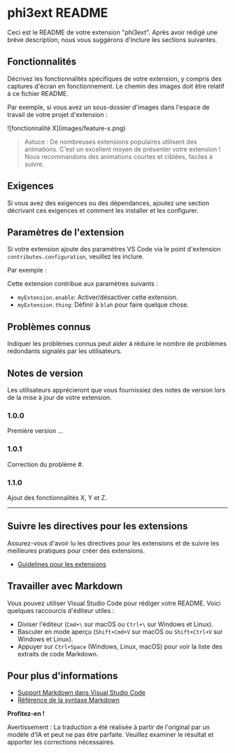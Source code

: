 # phi3ext README

Ceci est le README de votre extension "phi3ext". Après avoir rédigé une brève description, nous vous suggérons d'inclure les sections suivantes.

## Fonctionnalités

Décrivez les fonctionnalités spécifiques de votre extension, y compris des captures d'écran en fonctionnement. Le chemin des images doit être relatif à ce fichier README.

Par exemple, si vous avez un sous-dossier d'images dans l'espace de travail de votre projet d'extension :

\!\[fonctionnalité X\]\(images/feature-x.png\)

> Astuce : De nombreuses extensions populaires utilisent des animations. C'est un excellent moyen de présenter votre extension ! Nous recommandons des animations courtes et ciblées, faciles à suivre.

## Exigences

Si vous avez des exigences ou des dépendances, ajoutez une section décrivant ces exigences et comment les installer et les configurer.

## Paramètres de l'extension

Si votre extension ajoute des paramètres VS Code via le point d'extension `contributes.configuration`, veuillez les inclure.

Par exemple :

Cette extension contribue aux paramètres suivants :

* `myExtension.enable`: Activer/désactiver cette extension.
* `myExtension.thing`: Définir à `blah` pour faire quelque chose.

## Problèmes connus

Indiquer les problèmes connus peut aider à réduire le nombre de problèmes redondants signalés par les utilisateurs.

## Notes de version

Les utilisateurs apprécieront que vous fournissiez des notes de version lors de la mise à jour de votre extension.

### 1.0.0

Première version ...

### 1.0.1

Correction du problème #.

### 1.1.0

Ajout des fonctionnalités X, Y et Z.

---

## Suivre les directives pour les extensions

Assurez-vous d'avoir lu les directives pour les extensions et de suivre les meilleures pratiques pour créer des extensions.

* [Guidelines pour les extensions](https://code.visualstudio.com/api/references/extension-guidelines?WT.mc_id=aiml-137032-kinfeylo)

## Travailler avec Markdown

Vous pouvez utiliser Visual Studio Code pour rédiger votre README. Voici quelques raccourcis d'éditeur utiles :

* Diviser l'éditeur (`Cmd+\` sur macOS ou `Ctrl+\` sur Windows et Linux).
* Basculer en mode aperçu (`Shift+Cmd+V` sur macOS ou `Shift+Ctrl+V` sur Windows et Linux).
* Appuyer sur `Ctrl+Space` (Windows, Linux, macOS) pour voir la liste des extraits de code Markdown.

## Pour plus d'informations

* [Support Markdown dans Visual Studio Code](http://code.visualstudio.com/docs/languages/markdown?WT.mc_id=aiml-137032-kinfeylo)
* [Référence de la syntaxe Markdown](https://help.github.com/articles/markdown-basics/)

**Profitez-en !**

Avertissement : La traduction a été réalisée à partir de l'original par un modèle d'IA et peut ne pas être parfaite. 
Veuillez examiner le résultat et apporter les corrections nécessaires.